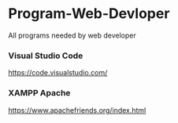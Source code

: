 # Program-Web-Devloper
All programs needed by web developer

### Visual Studio Code 
https://code.visualstudio.com/

### XAMPP Apache
https://www.apachefriends.org/index.html
